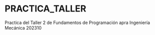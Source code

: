 # PRACTICA_TALLER
Practica  del Taller 2 de Fundamentos de Programación apra Ingeniería Mecánica 202310
